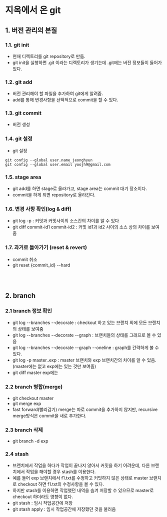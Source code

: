 
# 지옥에서 온 git

## 1. 버전 관리의 본질
### 1.1. git init
- 현재 디렉토리를 git repository로 만듦.
- git init을 실행하면 .git 이라는 디렉토리가 생기는데 .git에는 버전 정보들이 들어가 있다.

### 1.2. git add
- 버전 관리해야 할 파일을 추가하여 git에게 알려줌.
- add를 통해 변경사항을 선택적으로 commit을 할 수 있다.

### 1.3. git commit
- 버전 생성

### 1.4. git 설정
- git 설정

```
git config --global user.name jeonghyun
git config --global user.email yoojh9@gmail.com
```

### 1.5. stage area
- git add를 하면 stage로 올라가고, stage area는 commit 대기 장소이다.
- commit을 하게 되면 repository로 올라간다.

### 1.6. 변경 사항 확인(log & diff)
- git log \-p : 커밋과 커밋사이의 소스간의 차이를 알 수 있다
- git diff commit-id1 commit-id2 : 커밋 id1과 id2 사이의 소스 상의 차이를 보여줌

### 1.7. 과거로 돌아가기 (reset & revert)
- commit 취소
- git reset {commit_id} \--hard


<br><br>

## 2. branch
### 2.1 branch 정보 확인
- git log \--branches \--decorate : checkout 하고 있는 브랜치 외에 모든 브랜치의 상태를 보여줌
- git log \--branches \--decorate \--graph : 브랜치들의 상태를 그래프로 볼 수 있음
- git log \--branches \--decorate \--graph \--oneline : graph를 간략하게 볼 수 있다.
- git log -p master..exp : master 브랜치와 exp 브랜치간의 차이를 알 수 있음. (master에는 없고 exp에는 있는 것만 보여줌)
- git diff master exp에는

### 2.2 branch 병합(merge)
- git checkout master
- git merge exp
- fast forward(빨리감기) merge는 따로 commit을 추가하지 않지만, recursive merge방식은 commit을 새로 추가한다.

### 2.3 branch 삭제
- git branch -d exp

### 2.4 stash
- 브랜치에서 작업을 하다가 작업이 끝나지 않아서 커밋을 하기 어려운데, 다른 브랜치에서 작업을 해야할 경우 stash를 이용한다.
- 예를 들어 exp 브랜치에서 f1.txt를 수정하고 커밋하지 않은 상태로 master 브랜치로 checkout 하면 f1.txt의 수정사항을 볼 수 있다.
- 하지만 stash를 이용하면 작업했던 내역을 숨겨 저장할 수 있으므로 master로 checkout 하더라도 영향이 없다.
- git stash : 임시 작업공간에 저장
- git stash apply : 임시 작업공간에 저장했던 것을 불러옴
